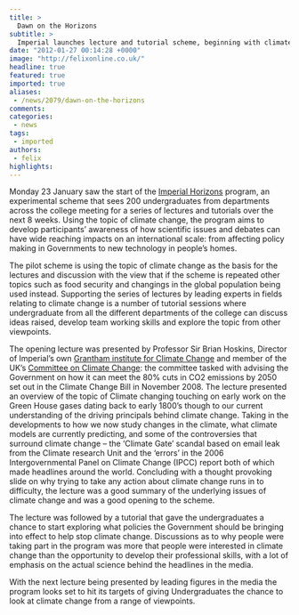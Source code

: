 ```yaml
---
title: >
  Dawn on the Horizons
subtitle: >
  Imperial launches lecture and tutorial scheme, beginning with climate change discussion
date: "2012-01-27 00:14:28 +0000"
image: "http://felixonline.co.uk/"
headline: true
featured: true
imported: true
aliases:
 - /news/2079/dawn-on-the-horizons
comments:
categories:
 - news
tags:
 - imported
authors:
 - felix
highlights:
---
```


Monday 23 January saw the start of the [Imperial Horizons](http://www3.imperial.ac.uk/horizons/) program, an experimental scheme that sees 200 undergraduates from departments across the college meeting for a series of lectures and tutorials over the next 8 weeks. Using the topic of climate change, the program aims to develop participants’ awareness of how scientific issues and debates can have wide reaching impacts on an international scale: from affecting policy making in Governments to new technology in people’s homes.

The pilot scheme is using the topic of climate change as the basis for the lectures and discussion with the view that if the scheme is repeated other topics such as food security and changings in the global population being used instead. Supporting the series of lectures by leading experts in fields relating to climate change is a number of tutorial sessions where undergraduate from all the different departments of the college can discuss ideas raised, develop team working skills and explore the topic from other viewpoints.

The opening lecture was presented by Professor Sir Brian Hoskins, Director of Imperial’s own [Grantham institute for Climate Change](http://www3.imperial.ac.uk/climatechange/people) and member of the UK’s [Committee on Climate Change](http://www.theccc.org.uk/): the committee tasked with advising the Government on how it can meet the 80% cuts in CO2 emissions by 2050 set out in the Climate Change Bill in November 2008. The lecture presented an overview of the topic of Climate changing touching on early work on the Green House gases dating back to early 1800’s though to our current understanding of the driving principals behind climate change. Taking in the developments to how we now study changes in the climate, what climate models are currently predicting, and some of the controversies that surround climate change – the ‘Climate Gate’ scandal based on email leak from the Climate research Unit and the ‘errors’ in the 2006 Intergovernmental Panel on Climate Change (IPCC) report both of which made headlines around the world. Concluding with a thought provoking slide on why trying to take any action about climate change runs in to difficulty, the lecture was a good summary of the underlying issues of climate change and was a good opening to the scheme.

The lecture was followed by a tutorial that gave the undergraduates a chance to start exploring what policies the Government should be bringing into effect to help stop climate change. Discussions as to why people were taking part in the program was more that people were interested in climate change than the opportunity to develop their professional skills, with a lot of emphasis on the actual science behind the headlines in the media.

With the next lecture being presented by leading figures in the media the program looks set to hit its targets of giving Undergraduates the chance to look at climate change from a range of viewpoints.
